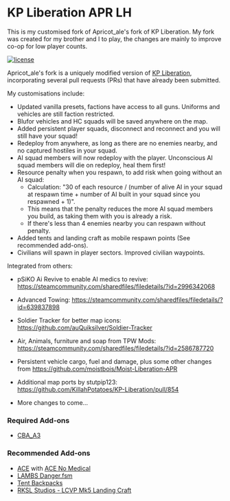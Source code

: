 # KP Liberation APR LH
This is my customised fork of Apricot_ale's fork of KP Liberation. My fork was created for my brother and I to play, the changes are mainly to improve co-op for low player counts.

[![license](https://img.shields.io/github/license/KillahPotatoes/KP-Liberation.svg)](https://github.com/KillahPotatoes/KP-Liberation/blob/master/LICENSE.md)

Apricot_ale's fork is a uniquely modified version of [KP Liberation](https://github.com/KillahPotatoes/KP-Liberation), incorporating several pull requests (PRs) that have already been submitted.

My customisations include:

- Updated vanilla presets, factions have access to all guns. Uniforms and vehicles are still faction restricted.
- Blufor vehicles and HC squads will be saved anywhere on the map.
- Added persistent player squads, disconnect and reconnect and you will still have your squad!
- Redeploy from anywhere, as long as there are no enemies nearby, and no captured hostiles in your squad.
- AI squad members will now redeploy with the player. Unconscious AI squad members will die on redeploy, heal them first!
- Resource penalty when you respawn, to add risk when going without an AI squad:
    - Calculation: "30 of each resource / (number of alive AI in your squad at respawn time + number of AI built in your squad since you respawned + 1)".
    - This means that the penalty reduces the more AI squad members you build, as taking them with you is already a risk.
    - If there's less than 4 enemies nearby you can respawn without penalty.
- Added tents and landing craft as mobile respawn points (See recommended add-ons).
- Civilians will spawn in player sectors. Improved civilian waypoints.

Integrated from others:

- pSiKO Ai Revive to enable AI medics to revive: https://steamcommunity.com/sharedfiles/filedetails/?id=2996342068
- Advanced Towing: https://steamcommunity.com/sharedfiles/filedetails/?id=639837898
- Soldier Tracker for better map icons: https://github.com/auQuiksilver/Soldier-Tracker
- Air, Animals, furniture and soap from TPW Mods: https://steamcommunity.com/sharedfiles/filedetails/?id=2586787720
- Persistent vehicle cargo, fuel and damage, plus some other changes from https://github.com/moistbois/Moist-Liberation-APR
- Additional map ports by stutpip123: https://github.com/KillahPotatoes/KP-Liberation/pull/854

- More changes to come...

### Required Add-ons
- [CBA_A3](https://steamcommunity.com/sharedfiles/filedetails/?id=450814997)

### Recommended Add-ons
- [ACE](https://steamcommunity.com/sharedfiles/filedetails/?id=463939057) with [ACE No Medical](https://steamcommunity.com/sharedfiles/filedetails/?id=3053169823)
- [LAMBS Danger.fsm](https://steamcommunity.com/sharedfiles/filedetails/?id=1858075458)
- [Tent Backpacks](https://steamcommunity.com/sharedfiles/filedetails/?id=2177826065)
- [RKSL Studios - LCVP Mk5 Landing Craft](https://steamcommunity.com/sharedfiles/filedetails/?id=1752496126)
